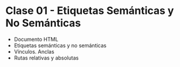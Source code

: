 # Clase 01 - Etiquetas Semánticas y No Semánticas

- Documento HTML
- Etiquetas semánticas y no semánticas
- Vínculos. Anclas
- Rutas relativas y absolutas
